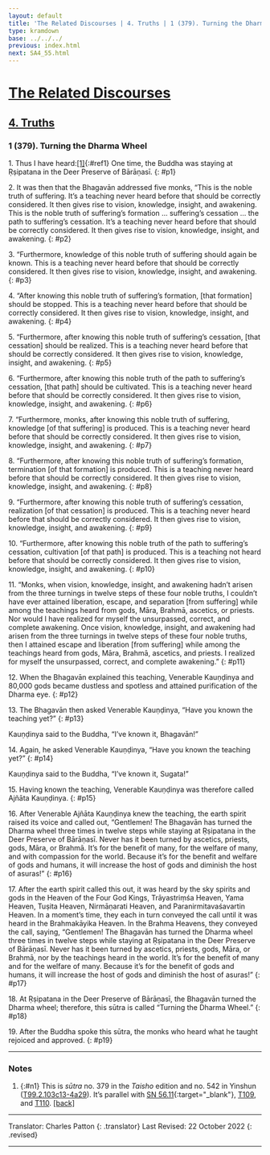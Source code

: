 ```yaml
---
layout: default
title: 'The Related Discourses | 4. Truths | 1 (379). Turning the Dharma Wheel'
type: kramdown
base: ../../../
previous: index.html
next: SA4_55.html
---
```


# [The Related Discourses](../index.html)
## [4. Truths](index.html)
### 1 (379). Turning the Dharma Wheel

1\. Thus I have heard:[\[1\]](#n1){:#ref1} One time, the Buddha was staying at Ṛṣipatana in the Deer Preserve of Bārāṇasī.
{: #p1}

2\. It was then that the Bhagavān addressed five monks, “This is the noble truth of suffering. It’s a teaching never heard before that should be correctly considered. It then gives rise to vision, knowledge, insight, and awakening. This is the noble truth of suffering’s formation … suffering’s cessation … the path to suffering’s cessation. It’s a teaching never heard before that should be correctly considered. It then gives rise to vision, knowledge, insight, and awakening.
{: #p2}

3\. “Furthermore, knowledge of this noble truth of suffering should again be known. This is a teaching never heard before that should be correctly considered. It then gives rise to vision, knowledge, insight, and awakening.
{: #p3}

4\. “After knowing this noble truth of suffering’s formation, [that formation] should be stopped. This is a teaching never heard before that should be correctly considered. It then gives rise to vision, knowledge, insight, and awakening.
{: #p4}

5\. “Furthermore, after knowing this noble truth of suffering’s cessation, [that cessation] should be realized. This is a teaching never heard before that should be correctly considered. It then gives rise to vision, knowledge, insight, and awakening.
{: #p5}

6\. “Furthermore, after knowing this noble truth of the path to suffering’s cessation, [that path] should be cultivated. This is a teaching never heard before that should be correctly considered. It then gives rise to vision, knowledge, insight, and awakening.
{: #p6}

7\. “Furthermore, monks, after knowing this noble truth of suffering, knowledge [of that suffering] is produced. This is a teaching never heard before that should be correctly considered. It then gives rise to vision, knowledge, insight, and awakening.
{: #p7}

8\. “Furthermore, after knowing this noble truth of suffering’s formation, termination [of that formation] is produced. This is a teaching never heard before that should be correctly considered. It then gives rise to vision, knowledge, insight, and awakening.
{: #p8}

9\. “Furthermore, after knowing this noble truth of suffering’s cessation, realization [of that cessation] is produced. This is a teaching never heard before that should be correctly considered. It then gives rise to vision, knowledge, insight, and awakening.
{: #p9}

10\. “Furthermore, after knowing this noble truth of the path to suffering’s cessation, cultivation [of that path] is produced. This is a teaching not heard before that should be correctly considered. It then gives rise to vision, knowledge, insight, and awakening.
{: #p10}

11\. “Monks, when vision, knowledge, insight, and awakening hadn’t arisen from the three turnings in twelve steps of these four noble truths, I couldn’t have ever attained liberation, escape, and separation [from suffering] while among the teachings heard from gods, Māra, Brahmā, ascetics, or priests. Nor would I have realized for myself the unsurpassed, correct, and complete awakening. Once vision, knowledge, insight, and awakening had arisen from the three turnings in twelve steps of these four noble truths, then I attained escape and liberation [from suffering] while among the teachings heard from gods, Māra, Brahmā, ascetics, and priests. I realized for myself the unsurpassed, correct, and complete awakening.”
{: #p11}

12\. When the Bhagavān explained this teaching, Venerable Kauṇḍinya and 80,000 gods became dustless and spotless and attained purification of the Dharma eye.
{: #p12}

13\. The Bhagavān then asked Venerable Kauṇḍinya, “Have you known the teaching yet?”
{: #p13}

Kauṇḍinya said to the Buddha, “I’ve known it, Bhagavān!”

14\. Again, he asked Venerable Kauṇḍinya, “Have you known the teaching yet?”
{: #p14}

Kauṇḍinya said to the Buddha, “I’ve known it, Sugata!”

15\. Having known the teaching, Venerable Kauṇḍinya was therefore called Ajñāta Kauṇḍinya.
{: #p15}

16\. After Venerable Ajñāta Kauṇḍinya knew the teaching, the earth spirit raised its voice and called out, “Gentlemen! The Bhagavān has turned the Dharma wheel three times in twelve steps while staying at Ṛṣipatana in the Deer Preserve of Bārāṇasī. Never has it been turned by ascetics, priests, gods, Māra, or Brahmā. It’s for the benefit of many, for the welfare of many, and with compassion for the world. Because it’s for the benefit and welfare of gods and humans, it will increase the host of gods and diminish the host of asuras!”
{: #p16}

17\. After the earth spirit called this out, it was heard by the sky spirits and gods in the Heaven of the Four God Kings, Trāyastriṃśa Heaven, Yama Heaven, Tuṣita Heaven, Nirmāṇarati Heaven, and Paranirmitavaśavartin Heaven. In a moment’s time, they each in turn conveyed the call until it was heard in the Brahmakāyika Heaven. In the Brahma Heavens, they conveyed the call, saying, “Gentlemen! The Bhagavān has turned the Dharma wheel three times in twelve steps while staying at Ṛṣipatana in the Deer Preserve of Bārāṇasī. Never has it been turned by ascetics, priests, gods, Māra, or Brahmā, nor by the teachings heard in the world. It’s for the benefit of many and for the welfare of many. Because it’s for the benefit of gods and humans, it will increase the host of gods and diminish the host of asuras!”
{: #p17}

18\. At Ṛṣipatana in the Deer Preserve of Bārāṇasī, the Bhagavān turned the Dharma wheel; therefore, this sūtra is called “Turning the Dharma Wheel.”
{: #p18}

19\. After the Buddha spoke this sūtra, the monks who heard what he taught rejoiced and approved.
{: #p19}

---

### Notes

1. {:#n1} This is <em>sūtra</em> no. 379 in the <cite>Taisho</cite> edition and no. 542 in Yinshun (<a href="https://cbetaonline.dila.edu.tw/zh/T02n0099_p0103c13" target="_blank">T99.2.103c13-4a29</a>). It’s parallel with [SN 56.11](https://suttacentral.net/sn56.11){:target="_blank"}, [T109](../alternates/T109.html), and [T110](../alternates/T110.html). [\[back\]](#ref1)

---

Translator: Charles Patton
{: .translator}
Last Revised: 22 October 2022
{: .revised}

---